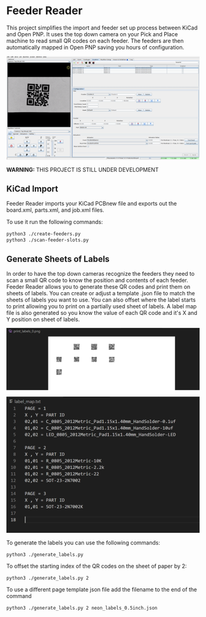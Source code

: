 # Feeder Reader
This project simplifies the import and feeder set up process between KiCad and Open PNP. It uses the top down camera on your Pick and Place machine to read small QR codes on each feeder. The feeders are then automatically mapped in Open PNP saving you hours of configuration.

![Open PNP Top down camera view of QR code](/docs/feeder-setup.png)

**WARNING:** THIS PROJECT IS STILL UNDER DEVELOPMENT

## KiCad Import
Feeder Reader imports your KiCad PCBnew file and exports out the board.xml, parts.xml, and job.xml files.


To use it run the following commands:

    python3 ./create-feeders.py
    python3 ./scan-feeder-slots.py

## Generate Sheets of Labels
In order to have the top down cameras recognize the feeders they need to scan a small QR code to know the position and contents of each feeder. Feeder Reader allows you to generate these QR codes and print them on sheets of labels. You can create or adjust a template .json file to match the sheets of labels you want to use. You can also offset where the label starts to print allowing you to print on a partially used sheet of labels. A label map file is also generated so you know the value of each QR code and it's X and Y position on sheet of labels.

![Sheet of QR codes](/docs/qr-page.png)

![Label map file listing contents of each sheet of labels](/docs/map-file.png)

To generate the labels you can use the following commands:

    python3 ./generate_labels.py
    
To offset the starting index of the QR codes on the sheet of paper by 2:

    python3 ./generate_labels.py 2
    
To use a different page template json file add the filename to the end of the command

    python3 ./generate_labels.py 2 neon_labels_0.5inch.json